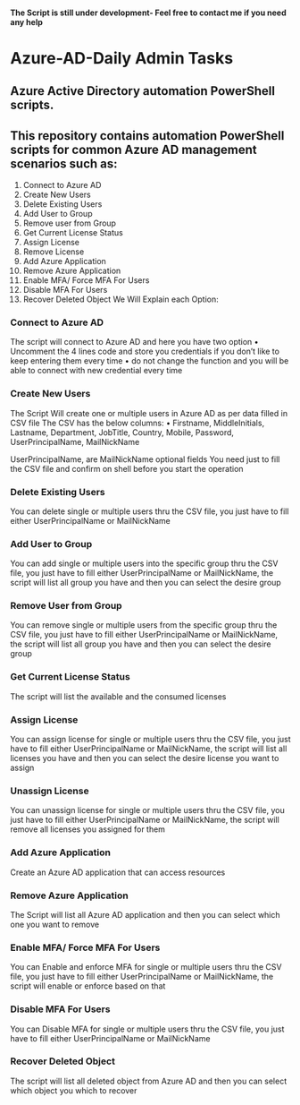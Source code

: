 #### The Script is still under development- Feel free to contact me if you need any help

# Azure-AD-Daily Admin Tasks
## Azure Active Directory automation PowerShell scripts.
## This repository contains automation PowerShell scripts for common Azure AD management scenarios such as:
  1.	Connect to Azure AD
  2.	Create New Users
  3.	Delete Existing Users
  4.	Add User to Group
  5.	Remove user from Group
  6.	Get Current License Status
  7.	Assign License
  8.	Remove License
  9.	Add Azure Application
  10.	Remove Azure Application
  11.	Enable MFA/ Force MFA For Users
  12. Disable MFA For Users
  12.	Recover Deleted Object
We Will Explain each Option:

### Connect to Azure AD
The script will connect to Azure AD and here you have two option
•	Uncomment the 4 lines code and store you credentials if you don’t like to keep entering them every time
•	do not change the function and you will be able to connect with new credential every time

### Create New Users
The Script Will create one or multiple users in Azure AD as per data filled in CSV file
The CSV has the below columns:
•	Firstname, MiddleInitials, Lastname, Department, JobTitle, Country, Mobile, Password, UserPrincipalName, MailNickName

UserPrincipalName, are MailNickName optional fields
You need just to fill the CSV file and confirm on shell before you start the operation

### Delete Existing Users
You can delete single or multiple users thru the CSV file, you just have to fill either UserPrincipalName or MailNickName

### Add User to Group
You can add single or multiple users into the specific group thru the CSV file, you just have to fill either UserPrincipalName or MailNickName, the script will list all group you have and then you  can select the desire group

### Remove User from Group
You can remove single or multiple users from the specific group thru the CSV file, you just have to fill either UserPrincipalName or MailNickName, the script will list all group you have and then you can select the desire group

### Get Current License Status
The script will list the available and the consumed licenses

### Assign License
You can assign license for single or multiple users thru the CSV file, you just have to fill either UserPrincipalName or MailNickName, the script will list all licenses  you have and then you  can select the desire license you want to assign

### Unassign License
You can unassign license for single or multiple users thru the CSV file, you just have to fill either UserPrincipalName or MailNickName, the script will remove all licenses you assigned for them

### Add Azure Application
Create an Azure AD application that can access resources

### Remove Azure Application
The Script will list all Azure AD application and then you can select which one you want to remove 

### Enable MFA/ Force MFA For Users
You can Enable and enforce MFA for single or multiple users thru the CSV file, you just have to fill either UserPrincipalName or MailNickName, the script will enable or enforce based on that

### Disable MFA For Users
You can Disable  MFA for single or multiple users thru the CSV file, you just have to fill either UserPrincipalName or MailNickName

### Recover Deleted Object
The script will list all deleted object from Azure AD and then you can select which object you which to recover
